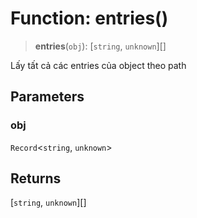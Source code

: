 # Function: entries()

> **entries**(`obj`): \[`string`, `unknown`\][]

Lấy tất cả các entries của object theo path

## Parameters

### obj

`Record`\<`string`, `unknown`\>

## Returns

\[`string`, `unknown`\][]
